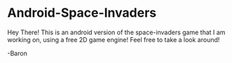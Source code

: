 Android-Space-Invaders
======================
Hey There!
This is an android version of the space-invaders game that I am working on, using a free 2D game engine!
Feel free to take a look around!

-Baron
